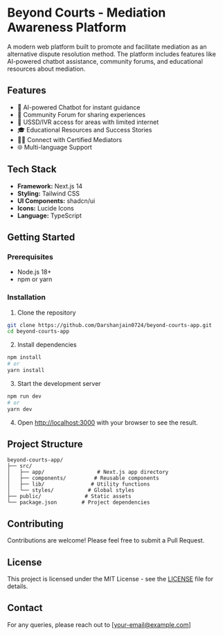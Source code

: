 # Beyond Courts - Mediation Awareness Platform

A modern web platform built to promote and facilitate mediation as an alternative dispute resolution method. The platform includes features like AI-powered chatbot assistance, community forums, and educational resources about mediation.

## Features

- 🤖 AI-powered Chatbot for instant guidance
- 👥 Community Forum for sharing experiences
- 📱 USSD/IVR access for areas with limited internet
- 🎓 Educational Resources and Success Stories
- 👨‍⚖️ Connect with Certified Mediators
- 🌐 Multi-language Support

## Tech Stack

- **Framework:** Next.js 14
- **Styling:** Tailwind CSS
- **UI Components:** shadcn/ui
- **Icons:** Lucide Icons
- **Language:** TypeScript

## Getting Started

### Prerequisites

- Node.js 18+ 
- npm or yarn

### Installation

1. Clone the repository
```bash
git clone https://github.com/Darshanjain0724/beyond-courts-app.git
cd beyond-courts-app
```

2. Install dependencies
```bash
npm install
# or
yarn install
```

3. Start the development server
```bash
npm run dev
# or
yarn dev
```

4. Open [http://localhost:3000](http://localhost:3000) with your browser to see the result.

## Project Structure

```
beyond-courts-app/
├── src/
│   ├── app/                 # Next.js app directory
│   ├── components/         # Reusable components
│   ├── lib/               # Utility functions
│   └── styles/           # Global styles
├── public/              # Static assets
└── package.json        # Project dependencies
```

## Contributing

Contributions are welcome! Please feel free to submit a Pull Request.

## License

This project is licensed under the MIT License - see the [LICENSE](LICENSE) file for details.

## Contact

For any queries, please reach out to [your-email@example.com]
